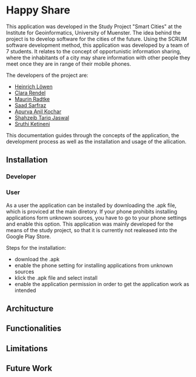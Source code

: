 # Happy Share

This application was developed in the Study Project "Smart Cities" at the Institute for Geoinformatics, University of Muenster. The idea behind the project is to develop software for the cities of the future. Using the SCRUM software development method, this application was developed by a team of 7 students. It relates to the concept of opportunistic information sharing, where the inhabitants of a city may share information with other people they meet once they are in range of their mobile phones.

The developers of the project are:
- [Heinrich Löwen](https://github.com/heinrichloewen)
- [Clara Rendel](https://github.com/crend02)
- [Maurin Radtke](https://github.com/MojioMS)
- [Saad Sarfraz](https://github.com/saadsarfrazz)
- [Apurva Anil Kochar](https://github.com/apurvaakochar)
- [Shahzeib Tariq Jaswal](https://github.com/shahzeib)
- [Sruthi Ketineni](https://github.com/Sruthiketineni)

This documentation guides through the concepts of the application, the development process as well as the installation and usage of the allication.

## Installation

### Developer

### User

As a user the application can be installed by downloading the .apk file, which is proviced at the main diretory. If your phone prohibits installing applications form unknown sources, you have to go to your phone settings and enable this option.
This application was mainly developed for the means of the study project, so that it is currently not realeased into the Google Play Store.

Steps for the installation:
- download the .apk
- enable the phone setting for installing applications from unknown sources
- klick the .apk file and select install
- enable the application permission in order to get the application work as intended

## Architucture

## Functionalities

## Limitations

## Future Work
